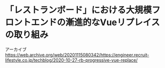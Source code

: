 # 「レストランボード」における大規模フロントエンドの漸進的なVueリプレイスの取り組み

アーカイブ
https://web.archive.org/web/20201115080342/https://engineer.recruit-lifestyle.co.jp/techblog/2020-10-27-rb-progressive-vue-replace/